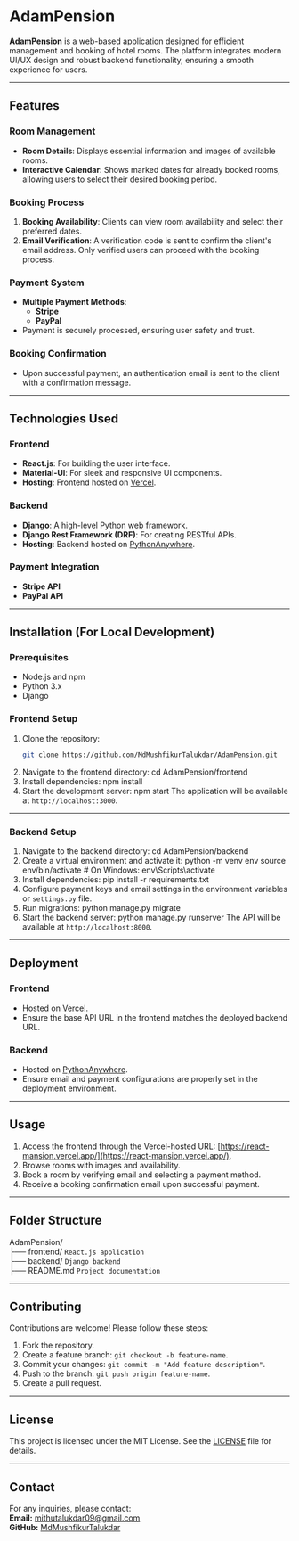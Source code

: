 # AdamPension

**AdamPension** is a web-based application designed for efficient management and booking of hotel rooms. The platform integrates modern UI/UX design and robust backend functionality, ensuring a smooth experience for users.

---

## Features

### Room Management
- **Room Details**: Displays essential information and images of available rooms.
- **Interactive Calendar**: Shows marked dates for already booked rooms, allowing users to select their desired booking period.

### Booking Process
1. **Booking Availability**: Clients can view room availability and select their preferred dates.
2. **Email Verification**: A verification code is sent to confirm the client's email address. Only verified users can proceed with the booking process.

### Payment System
- **Multiple Payment Methods**:
  - **Stripe**
  - **PayPal**
- Payment is securely processed, ensuring user safety and trust.

### Booking Confirmation
- Upon successful payment, an authentication email is sent to the client with a confirmation message.

---

## Technologies Used

### Frontend
- **React.js**: For building the user interface.
- **Material-UI**: For sleek and responsive UI components.
- **Hosting**: Frontend hosted on [Vercel](https://react-mansion.vercel.app/).

### Backend
- **Django**: A high-level Python web framework.
- **Django Rest Framework (DRF)**: For creating RESTful APIs.
- **Hosting**: Backend hosted on [PythonAnywhere](https://www.pythonanywhere.com/).

### Payment Integration
- **Stripe API**
- **PayPal API**

---

## Installation (For Local Development)

### Prerequisites
- Node.js and npm
- Python 3.x
- Django

### Frontend Setup
1. Clone the repository:
   ```bash
   git clone https://github.com/MdMushfikurTalukdar/AdamPension.git
2. Navigate to the frontend directory:
  cd AdamPension/frontend
3. Install dependencies:
  npm install
4. Start the development server:
  npm start
  The application will be available at `http://localhost:3000`.

---


### Backend Setup
1. Navigate to the backend directory:
  cd AdamPension/backend
2. Create a virtual environment and activate it:
  python -m venv env source env/bin/activate # On Windows: env\Scripts\activate
3. Install dependencies:
  pip install -r requirements.txt
4. Configure payment keys and email settings in the environment variables or `settings.py` file.
5. Run migrations:
  python manage.py migrate
6. Start the backend server:
  python manage.py runserver
  The API will be available at `http://localhost:8000`.

---


## Deployment

### Frontend
- Hosted on [Vercel](https://react-mansion.vercel.app/). 
- Ensure the base API URL in the frontend matches the deployed backend URL.

### Backend
- Hosted on [PythonAnywhere](https://www.pythonanywhere.com/).
- Ensure email and payment configurations are properly set in the deployment environment.

---

## Usage

1. Access the frontend through the Vercel-hosted URL: [https://react-mansion.vercel.app/](https://react-mansion.vercel.app/).
2. Browse rooms with images and availability.
3. Book a room by verifying email and selecting a payment method.
4. Receive a booking confirmation email upon successful payment.

---

## Folder Structure

AdamPension/ <br>
├── frontend/   `React.js application` <br>
├── backend/    `Django backend` <br>
├── README.md   `Project documentation`

---


## Contributing

Contributions are welcome! Please follow these steps:
1. Fork the repository.
2. Create a feature branch: `git checkout -b feature-name`.
3. Commit your changes: `git commit -m "Add feature description"`.
4. Push to the branch: `git push origin feature-name`.
5. Create a pull request.

---

## License

This project is licensed under the MIT License. See the [LICENSE](LICENSE) file for details.

---

## Contact

For any inquiries, please contact:  
**Email:**    mithutalukdar09@gmail.com  
**GitHub:**   [MdMushfikurTalukdar](https://github.com/MdMushfikurTalukdar)
